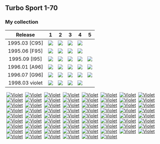 ## Turbo Sport 1-70

### My collection

|    Release     |                                                 1                                                  |                                                 2                                                  |                                                             3                                                              |                                                             4                                                              |                                                             5                                                              |
|:--------------:|:--------------------------------------------------------------------------------------------------:|:--------------------------------------------------------------------------------------------------:|:--------------------------------------------------------------------------------------------------------------------------:|:--------------------------------------------------------------------------------------------------------------------------:|:--------------------------------------------------------------------------------------------------------------------------:|
| 1995.03 [C95]  | [<img src='thumbnails/outer/1995_03{C_95}[4]/1.5.png'>](thumbnails/outer/1995_03{C_95}[4]/1.5.png) | [<img src='thumbnails/outer/1995_03{C_95}[4]/2.5.png'>](thumbnails/outer/1995_03{C_95}[4]/2.5.png) |             [<img src='thumbnails/outer/1995_03{C_95}[4]/3.5.png'>](thumbnails/outer/1995_03{C_95}[4]/3.5.png)             |             [<img src='thumbnails/outer/1995_03{C_95}[4]/4.5.png'>](thumbnails/outer/1995_03{C_95}[4]/4.5.png)             |                                                                                                                            |
| 1995.06 [F95]  | [<img src='thumbnails/outer/1995_06{F_95}[4]/1.5.png'>](thumbnails/outer/1995_06{F_95}[4]/1.5.png) | [<img src='thumbnails/outer/1995_06{F_95}[4]/2.5.png'>](thumbnails/outer/1995_06{F_95}[4]/2.5.png) |             [<img src='thumbnails/outer/1995_06{F_95}[4]/3.5.png'>](thumbnails/outer/1995_06{F_95}[4]/3.5.png)             |             [<img src='thumbnails/outer/1995_06{F_95}[4]/4.5.png'>](thumbnails/outer/1995_06{F_95}[4]/4.5.png)             |                                                                                                                            |
| 1995.09 [I95]  | [<img src='thumbnails/outer/1995_09{I_95}[5]/1.5.png'>](thumbnails/outer/1995_09{I_95}[5]/1.5.png) | [<img src='thumbnails/outer/1995_09{I_95}[5]/2.5.png'>](thumbnails/outer/1995_09{I_95}[5]/2.5.png) | [<img src='/collection/gum_wrappers/kent/turbo//missed_outer.png'>](/collection/gum_wrappers/kent/turbo//missed_outer.png) |             [<img src='thumbnails/outer/1995_09{I_95}[5]/4.5.png'>](thumbnails/outer/1995_09{I_95}[5]/4.5.png)             |             [<img src='thumbnails/outer/1995_09{I_95}[5]/5.5.png'>](thumbnails/outer/1995_09{I_95}[5]/5.5.png)             |
| 1996.01 [A96]  |  [<img src='thumbnails/outer/1996_01{A96}[5]/1.5.png'>](thumbnails/outer/1996_01{A96}[5]/1.5.png)  |  [<img src='thumbnails/outer/1996_01{A96}[5]/2.5.png'>](thumbnails/outer/1996_01{A96}[5]/2.5.png)  |              [<img src='thumbnails/outer/1996_01{A96}[5]/3.5.png'>](thumbnails/outer/1996_01{A96}[5]/3.5.png)              |              [<img src='thumbnails/outer/1996_01{A96}[5]/4.5.png'>](thumbnails/outer/1996_01{A96}[5]/4.5.png)              |              [<img src='thumbnails/outer/1996_01{A96}[5]/5.5.png'>](thumbnails/outer/1996_01{A96}[5]/5.5.png)              |
| 1996.07 [G96]  |  [<img src='thumbnails/outer/1996_07{G96}[5]/1.5.png'>](thumbnails/outer/1996_07{G96}[5]/1.5.png)  |  [<img src='thumbnails/outer/1996_07{G96}[5]/2.5.png'>](thumbnails/outer/1996_07{G96}[5]/2.5.png)  |              [<img src='thumbnails/outer/1996_07{G96}[5]/3.5.png'>](thumbnails/outer/1996_07{G96}[5]/3.5.png)              | [<img src='/collection/gum_wrappers/kent/turbo//missed_outer.png'>](/collection/gum_wrappers/kent/turbo//missed_outer.png) | [<img src='/collection/gum_wrappers/kent/turbo//missed_outer.png'>](/collection/gum_wrappers/kent/turbo//missed_outer.png) |
| 1998.03 violet | [<img src='thumbnails/outer/1998_03[4]violet/1.5.png'>](thumbnails/outer/1998_03[4]violet/1.5.png) | [<img src='thumbnails/outer/1998_03[4]violet/2.5.png'>](thumbnails/outer/1998_03[4]violet/2.5.png) |             [<img src='thumbnails/outer/1998_03[4]violet/3.5.png'>](thumbnails/outer/1998_03[4]violet/3.5.png)             |             [<img src='thumbnails/outer/1998_03[4]violet/4.5.png'>](thumbnails/outer/1998_03[4]violet/4.5.png)             |                                                                                                                            |

<span style="display: inline-block;">
	<a href='thumbnails/inner/1.5.png' title=''><img src='thumbnails/inner/1.5.png' alt=''></a>
	<a href='thumbnails/inner/1.violet.5.png' title='Violet'><img src='thumbnails/inner/1.violet.5.png' alt='Violet'></a>
</span>
<span style="display: inline-block;">
	<a href='thumbnails/inner/2.5.png' title=''><img src='thumbnails/inner/2.5.png' alt=''></a>
	<a href='thumbnails/inner/2.violet.4.png' title='Violet'><img src='thumbnails/inner/2.violet.4.png' alt='Violet'></a>
</span>
<span style="display: inline-block;">
	<a href='thumbnails/inner/3.5.png' title=''><img src='thumbnails/inner/3.5.png' alt=''></a>
	<a href='thumbnails/inner/3.violet.5.png' title='Violet'><img src='thumbnails/inner/3.violet.5.png' alt='Violet'></a>
</span>
<span style="display: inline-block;">
	<a href='thumbnails/inner/4.5.png' title=''><img src='thumbnails/inner/4.5.png' alt=''></a>
	<a href='thumbnails/inner/4.violet.4.png' title='Violet'><img src='thumbnails/inner/4.violet.4.png' alt='Violet'></a>
</span>
<span style="display: inline-block;">
	<a href='thumbnails/inner/5.5.png' title=''><img src='thumbnails/inner/5.5.png' alt=''></a>
	<a href='thumbnails/inner/5.violet.4.png' title='Violet'><img src='thumbnails/inner/5.violet.4.png' alt='Violet'></a>
</span>
<span style="display: inline-block;">
	<a href='thumbnails/inner/6.5.png' title=''><img src='thumbnails/inner/6.5.png' alt=''></a>
	<a href='thumbnails/inner/6.violet.5.png' title='Violet'><img src='thumbnails/inner/6.violet.5.png' alt='Violet'></a>
</span>
<span style="display: inline-block;">
	<a href='thumbnails/inner/7.4.png' title=''><img src='thumbnails/inner/7.4.png' alt=''></a>
	<a href='thumbnails/inner/7.violet.5.png' title='Violet'><img src='thumbnails/inner/7.violet.5.png' alt='Violet'></a>
</span>
<span style="display: inline-block;">
	<a href='thumbnails/inner/8.5.png' title=''><img src='thumbnails/inner/8.5.png' alt=''></a>
	<a href='thumbnails/inner/8.violet.5.png' title='Violet'><img src='thumbnails/inner/8.violet.5.png' alt='Violet'></a>
</span>
<span style="display: inline-block;">
	<a href='thumbnails/inner/9.4.png' title=''><img src='thumbnails/inner/9.4.png' alt=''></a>
	<a href='thumbnails/inner/9.violet.5.png' title='Violet'><img src='thumbnails/inner/9.violet.5.png' alt='Violet'></a>
</span>
<span style="display: inline-block;">
	<a href='thumbnails/inner/10.5.png' title=''><img src='thumbnails/inner/10.5.png' alt=''></a>
	<a href='thumbnails/inner/10.violet.5.png' title='Violet'><img src='thumbnails/inner/10.violet.5.png' alt='Violet'></a>
</span>
<span style="display: inline-block;">
	<a href='thumbnails/inner/11.5.png' title=''><img src='thumbnails/inner/11.5.png' alt=''></a>
	<a href='thumbnails/inner/11.violet.5.png' title='Violet'><img src='thumbnails/inner/11.violet.5.png' alt='Violet'></a>
</span>
<span style="display: inline-block;">
	<a href='thumbnails/inner/12.5.png' title=''><img src='thumbnails/inner/12.5.png' alt=''></a>
	<a href='thumbnails/inner/12.violet.5.png' title='Violet'><img src='thumbnails/inner/12.violet.5.png' alt='Violet'></a>
</span>
<span style="display: inline-block;">
	<a href='thumbnails/inner/13.4.png' title=''><img src='thumbnails/inner/13.4.png' alt=''></a>
	<a href='thumbnails/inner/13.violet.5.png' title='Violet'><img src='thumbnails/inner/13.violet.5.png' alt='Violet'></a>
</span>
<span style="display: inline-block;">
	<a href='thumbnails/inner/14.5.png' title=''><img src='thumbnails/inner/14.5.png' alt=''></a>
	<a href='thumbnails/inner/14.violet.5.png' title='Violet'><img src='thumbnails/inner/14.violet.5.png' alt='Violet'></a>
</span>
<span style="display: inline-block;">
	<a href='thumbnails/inner/15.5.png' title=''><img src='thumbnails/inner/15.5.png' alt=''></a>
	<a href='thumbnails/inner/15.violet.4.png' title='Violet'><img src='thumbnails/inner/15.violet.4.png' alt='Violet'></a>
</span>
<span style="display: inline-block;">
	<a href='thumbnails/inner/16.5.png' title=''><img src='thumbnails/inner/16.5.png' alt=''></a>
	<a href='thumbnails/inner/16.violet.5.png' title='Violet'><img src='thumbnails/inner/16.violet.5.png' alt='Violet'></a>
</span>
<span style="display: inline-block;">
	<a href='thumbnails/inner/17.4.png' title=''><img src='thumbnails/inner/17.4.png' alt=''></a>
	<a href='thumbnails/inner/17.violet.4.png' title='Violet'><img src='thumbnails/inner/17.violet.4.png' alt='Violet'></a>
</span>
<span style="display: inline-block;">
	<a href='thumbnails/inner/18.5.png' title=''><img src='thumbnails/inner/18.5.png' alt=''></a>
	<a href='thumbnails/inner/18.violet.5.png' title='Violet'><img src='thumbnails/inner/18.violet.5.png' alt='Violet'></a>
</span>
<span style="display: inline-block;">
	<a href='thumbnails/inner/19.5.png' title=''><img src='thumbnails/inner/19.5.png' alt=''></a>
	<a href='thumbnails/inner/19.violet.4.png' title='Violet'><img src='thumbnails/inner/19.violet.4.png' alt='Violet'></a>
</span>
<span style="display: inline-block;">
	<a href='thumbnails/inner/20.5.png' title=''><img src='thumbnails/inner/20.5.png' alt=''></a>
	<a href='thumbnails/inner/20.violet.3.png' title='Violet'><img src='thumbnails/inner/20.violet.3.png' alt='Violet'></a>
</span>
<span style="display: inline-block;">
	<a href='thumbnails/inner/21.5.png' title=''><img src='thumbnails/inner/21.5.png' alt=''></a>
	<a href='thumbnails/inner/21.violet.4.png' title='Violet'><img src='thumbnails/inner/21.violet.4.png' alt='Violet'></a>
</span>
<span style="display: inline-block;">
	<a href='thumbnails/inner/22.5.png' title=''><img src='thumbnails/inner/22.5.png' alt=''></a>
	<a href='thumbnails/inner/22.violet.4.png' title='Violet'><img src='thumbnails/inner/22.violet.4.png' alt='Violet'></a>
</span>
<span style="display: inline-block;">
	<a href='thumbnails/inner/23.4.png' title=''><img src='thumbnails/inner/23.4.png' alt=''></a>
	<a href='thumbnails/inner/23.violet.5.png' title='Violet'><img src='thumbnails/inner/23.violet.5.png' alt='Violet'></a>
</span>
<span style="display: inline-block;">
	<a href='thumbnails/inner/24.5.png' title=''><img src='thumbnails/inner/24.5.png' alt=''></a>
	<a href='thumbnails/inner/24.violet.4.png' title='Violet'><img src='thumbnails/inner/24.violet.4.png' alt='Violet'></a>
</span>
<span style="display: inline-block;">
	<a href='thumbnails/inner/25.5.png' title=''><img src='thumbnails/inner/25.5.png' alt=''></a>
	<a href='thumbnails/inner/25.violet.4.png' title='Violet'><img src='thumbnails/inner/25.violet.4.png' alt='Violet'></a>
</span>
<span style="display: inline-block;">
	<a href='thumbnails/inner/26.5.png' title=''><img src='thumbnails/inner/26.5.png' alt=''></a>
	<a href='thumbnails/inner/26.violet.5.png' title='Violet'><img src='thumbnails/inner/26.violet.5.png' alt='Violet'></a>
</span>
<span style="display: inline-block;">
	<a href='thumbnails/inner/27.5.png' title=''><img src='thumbnails/inner/27.5.png' alt=''></a>
	<a href='thumbnails/inner/27.violet.5.png' title='Violet'><img src='thumbnails/inner/27.violet.5.png' alt='Violet'></a>
</span>
<span style="display: inline-block;">
	<a href='thumbnails/inner/28.5.png' title=''><img src='thumbnails/inner/28.5.png' alt=''></a>
	<a href='thumbnails/inner/28.violet.5.png' title='Violet'><img src='thumbnails/inner/28.violet.5.png' alt='Violet'></a>
</span>
<span style="display: inline-block;">
	<a href='thumbnails/inner/29.5.png' title=''><img src='thumbnails/inner/29.5.png' alt=''></a>
	<a href='thumbnails/inner/29.violet.5.png' title='Violet'><img src='thumbnails/inner/29.violet.5.png' alt='Violet'></a>
</span>
<span style="display: inline-block;">
	<a href='thumbnails/inner/30.5.png' title=''><img src='thumbnails/inner/30.5.png' alt=''></a>
	<a href='thumbnails/inner/30.violet.5.png' title='Violet'><img src='thumbnails/inner/30.violet.5.png' alt='Violet'></a>
</span>
<span style="display: inline-block;">
	<a href='thumbnails/inner/31.5.png' title=''><img src='thumbnails/inner/31.5.png' alt=''></a>
	<a href='thumbnails/inner/31.violet.4.png' title='Violet'><img src='thumbnails/inner/31.violet.4.png' alt='Violet'></a>
</span>
<span style="display: inline-block;">
	<a href='thumbnails/inner/32.4.png' title=''><img src='thumbnails/inner/32.4.png' alt=''></a>
	<a href='thumbnails/inner/32.violet.5.png' title='Violet'><img src='thumbnails/inner/32.violet.5.png' alt='Violet'></a>
</span>
<span style="display: inline-block;">
	<a href='thumbnails/inner/33.5.png' title=''><img src='thumbnails/inner/33.5.png' alt=''></a>
	<a href='thumbnails/inner/33.violet.4.png' title='Violet'><img src='thumbnails/inner/33.violet.4.png' alt='Violet'></a>
</span>
<span style="display: inline-block;">
	<a href='thumbnails/inner/34.5.png' title=''><img src='thumbnails/inner/34.5.png' alt=''></a>
	<a href='thumbnails/inner/34.violet.4.png' title='Violet'><img src='thumbnails/inner/34.violet.4.png' alt='Violet'></a>
</span>
<span style="display: inline-block;">
	<a href='thumbnails/inner/35.5.png' title=''><img src='thumbnails/inner/35.5.png' alt=''></a>
	<a href='thumbnails/inner/35.violet.3.png' title='Violet'><img src='thumbnails/inner/35.violet.3.png' alt='Violet'></a>
</span>
<span style="display: inline-block;">
	<a href='thumbnails/inner/36.4.png' title=''><img src='thumbnails/inner/36.4.png' alt=''></a>
	<a href='thumbnails/inner/36.violet.5.png' title='Violet'><img src='thumbnails/inner/36.violet.5.png' alt='Violet'></a>
</span>
<span style="display: inline-block;">
	<a href='thumbnails/inner/37.4.png' title=''><img src='thumbnails/inner/37.4.png' alt=''></a>
	<a href='thumbnails/inner/37.violet.5.png' title='Violet'><img src='thumbnails/inner/37.violet.5.png' alt='Violet'></a>
</span>
<span style="display: inline-block;">
	<a href='thumbnails/inner/38.5.png' title=''><img src='thumbnails/inner/38.5.png' alt=''></a>
	<a href='thumbnails/inner/38.violet.5.png' title='Violet'><img src='thumbnails/inner/38.violet.5.png' alt='Violet'></a>
</span>
<span style="display: inline-block;">
	<a href='thumbnails/inner/39.5.png' title=''><img src='thumbnails/inner/39.5.png' alt=''></a>
	<a href='thumbnails/inner/39.violet.5.png' title='Violet'><img src='thumbnails/inner/39.violet.5.png' alt='Violet'></a>
</span>
<span style="display: inline-block;">
	<a href='thumbnails/inner/40.5.png' title=''><img src='thumbnails/inner/40.5.png' alt=''></a>
	<a href='thumbnails/inner/40.violet.5.png' title='Violet'><img src='thumbnails/inner/40.violet.5.png' alt='Violet'></a>
</span>
<span style="display: inline-block;">
	<a href='thumbnails/inner/41.5.png' title=''><img src='thumbnails/inner/41.5.png' alt=''></a>
	<a href='thumbnails/inner/41.violet.5.png' title='Violet'><img src='thumbnails/inner/41.violet.5.png' alt='Violet'></a>
</span>
<span style="display: inline-block;">
	<a href='thumbnails/inner/42.5.png' title=''><img src='thumbnails/inner/42.5.png' alt=''></a>
	<a href='thumbnails/inner/42.violet.5.png' title='Violet'><img src='thumbnails/inner/42.violet.5.png' alt='Violet'></a>
</span>
<span style="display: inline-block;">
	<a href='thumbnails/inner/43.5.png' title=''><img src='thumbnails/inner/43.5.png' alt=''></a>
	<a href='thumbnails/inner/43.violet.5.png' title='Violet'><img src='thumbnails/inner/43.violet.5.png' alt='Violet'></a>
</span>
<span style="display: inline-block;">
	<a href='thumbnails/inner/44.5.png' title=''><img src='thumbnails/inner/44.5.png' alt=''></a>
	<a href='thumbnails/inner/44.violet.5.png' title='Violet'><img src='thumbnails/inner/44.violet.5.png' alt='Violet'></a>
</span>
<span style="display: inline-block;">
	<a href='thumbnails/inner/45.5.png' title=''><img src='thumbnails/inner/45.5.png' alt=''></a>
	<a href='thumbnails/inner/45.violet.5.png' title='Violet'><img src='thumbnails/inner/45.violet.5.png' alt='Violet'></a>
</span>
<span style="display: inline-block;">
	<a href='thumbnails/inner/46.5.png' title=''><img src='thumbnails/inner/46.5.png' alt=''></a>
	<a href='thumbnails/inner/46.violet.3.png' title='Violet'><img src='thumbnails/inner/46.violet.3.png' alt='Violet'></a>
</span>
<span style="display: inline-block;">
	<a href='thumbnails/inner/47.5.png' title=''><img src='thumbnails/inner/47.5.png' alt=''></a>
	<a href='thumbnails/inner/47.violet.3.png' title='Violet'><img src='thumbnails/inner/47.violet.3.png' alt='Violet'></a>
</span>
<span style="display: inline-block;">
	<a href='thumbnails/inner/48.5.png' title=''><img src='thumbnails/inner/48.5.png' alt=''></a>
	<a href='thumbnails/inner/48.violet.5.png' title='Violet'><img src='thumbnails/inner/48.violet.5.png' alt='Violet'></a>
</span>
<span style="display: inline-block;">
	<a href='thumbnails/inner/49.4.png' title=''><img src='thumbnails/inner/49.4.png' alt=''></a>
	<a href='thumbnails/inner/49.violet.5.png' title='Violet'><img src='thumbnails/inner/49.violet.5.png' alt='Violet'></a>
</span>
<span style="display: inline-block;">
	<a href='thumbnails/inner/50.5.png' title=''><img src='thumbnails/inner/50.5.png' alt=''></a>
	<a href='thumbnails/inner/50.violet.4.png' title='Violet'><img src='thumbnails/inner/50.violet.4.png' alt='Violet'></a>
</span>
<span style="display: inline-block;">
	<a href='thumbnails/inner/51.5.png' title=''><img src='thumbnails/inner/51.5.png' alt=''></a>
	<a href='thumbnails/inner/51.violet.5.png' title='Violet'><img src='thumbnails/inner/51.violet.5.png' alt='Violet'></a>
</span>
<span style="display: inline-block;">
	<a href='thumbnails/inner/52.5.png' title=''><img src='thumbnails/inner/52.5.png' alt=''></a>
	<a href='thumbnails/inner/52.violet.5.png' title='Violet'><img src='thumbnails/inner/52.violet.5.png' alt='Violet'></a>
</span>
<span style="display: inline-block;">
	<a href='thumbnails/inner/53.5.png' title=''><img src='thumbnails/inner/53.5.png' alt=''></a>
	<a href='thumbnails/inner/53.violet.5.png' title='Violet'><img src='thumbnails/inner/53.violet.5.png' alt='Violet'></a>
</span>
<span style="display: inline-block;">
	<a href='thumbnails/inner/54.5.png' title=''><img src='thumbnails/inner/54.5.png' alt=''></a>
	<a href='thumbnails/inner/54.violet.5.png' title='Violet'><img src='thumbnails/inner/54.violet.5.png' alt='Violet'></a>
</span>
<span style="display: inline-block;">
	<a href='thumbnails/inner/55.5.png' title=''><img src='thumbnails/inner/55.5.png' alt=''></a>
	<a href='thumbnails/inner/55.violet.4.png' title='Violet'><img src='thumbnails/inner/55.violet.4.png' alt='Violet'></a>
</span>
<span style="display: inline-block;">
	<a href='thumbnails/inner/56.5.png' title=''><img src='thumbnails/inner/56.5.png' alt=''></a>
	<a href='thumbnails/inner/56.violet.5.png' title='Violet'><img src='thumbnails/inner/56.violet.5.png' alt='Violet'></a>
</span>
<span style="display: inline-block;">
	<a href='thumbnails/inner/57.4.png' title=''><img src='thumbnails/inner/57.4.png' alt=''></a>
	<a href='thumbnails/inner/57.violet.4.png' title='Violet'><img src='thumbnails/inner/57.violet.4.png' alt='Violet'></a>
</span>
<span style="display: inline-block;">
	<a href='thumbnails/inner/58.5.png' title=''><img src='thumbnails/inner/58.5.png' alt=''></a>
	<a href='thumbnails/inner/58.violet.4.png' title='Violet'><img src='thumbnails/inner/58.violet.4.png' alt='Violet'></a>
</span>
<span style="display: inline-block;">
	<a href='thumbnails/inner/59.5.png' title=''><img src='thumbnails/inner/59.5.png' alt=''></a>
	<a href='thumbnails/inner/59.violet.4.png' title='Violet'><img src='thumbnails/inner/59.violet.4.png' alt='Violet'></a>
</span>
<span style="display: inline-block;">
	<a href='thumbnails/inner/60.5.png' title=''><img src='thumbnails/inner/60.5.png' alt=''></a>
	<a href='thumbnails/inner/60.violet.5.png' title='Violet'><img src='thumbnails/inner/60.violet.5.png' alt='Violet'></a>
</span>
<span style="display: inline-block;">
	<a href='thumbnails/inner/61.4.png' title=''><img src='thumbnails/inner/61.4.png' alt=''></a>
	<a href='thumbnails/inner/61.violet.5.png' title='Violet'><img src='thumbnails/inner/61.violet.5.png' alt='Violet'></a>
</span>
<span style="display: inline-block;">
	<a href='thumbnails/inner/62.5.png' title=''><img src='thumbnails/inner/62.5.png' alt=''></a>
	<a href='thumbnails/inner/62.violet.5.png' title='Violet'><img src='thumbnails/inner/62.violet.5.png' alt='Violet'></a>
</span>
<span style="display: inline-block;">
	<a href='thumbnails/inner/63.4.png' title=''><img src='thumbnails/inner/63.4.png' alt=''></a>
	<a href='thumbnails/inner/63.violet.5.png' title='Violet'><img src='thumbnails/inner/63.violet.5.png' alt='Violet'></a>
</span>
<span style="display: inline-block;">
	<a href='thumbnails/inner/64.5.png' title=''><img src='thumbnails/inner/64.5.png' alt=''></a>
	<a href='thumbnails/inner/64.violet.4.png' title='Violet'><img src='thumbnails/inner/64.violet.4.png' alt='Violet'></a>
</span>
<span style="display: inline-block;">
	<a href='thumbnails/inner/65.5.png' title=''><img src='thumbnails/inner/65.5.png' alt=''></a>
	<a href='thumbnails/inner/65.violet.4.png' title='Violet'><img src='thumbnails/inner/65.violet.4.png' alt='Violet'></a>
</span>
<span style="display: inline-block;">
	<a href='thumbnails/inner/66.3.png' title=''><img src='thumbnails/inner/66.3.png' alt=''></a>
	<a href='thumbnails/inner/66.violet.5.png' title='Violet'><img src='thumbnails/inner/66.violet.5.png' alt='Violet'></a>
</span>
<span style="display: inline-block;">
	<a href='thumbnails/inner/67.5.png' title=''><img src='thumbnails/inner/67.5.png' alt=''></a>
	<a href='thumbnails/inner/67.violet.5.png' title='Violet'><img src='thumbnails/inner/67.violet.5.png' alt='Violet'></a>
</span>
<span style="display: inline-block;">
	<a href='thumbnails/inner/68.5.png' title=''><img src='thumbnails/inner/68.5.png' alt=''></a>
	<a href='thumbnails/inner/68.violet.4.png' title='Violet'><img src='thumbnails/inner/68.violet.4.png' alt='Violet'></a>
</span>
<span style="display: inline-block;">
	<a href='thumbnails/inner/69.5.png' title=''><img src='thumbnails/inner/69.5.png' alt=''></a>
	<a href='thumbnails/inner/69.violet.5.png' title='Violet'><img src='thumbnails/inner/69.violet.5.png' alt='Violet'></a>
</span>
<span style="display: inline-block;">
	<a href='thumbnails/inner/70.5.png' title=''><img src='thumbnails/inner/70.5.png' alt=''></a>
	<a href='thumbnails/inner/70.violet.5.png' title='Violet'><img src='thumbnails/inner/70.violet.5.png' alt='Violet'></a>
</span>

